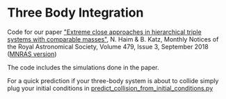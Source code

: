# Three Body Integration

Code for our paper ["Extreme close approaches in hierarchical triple systems with comparable masses"](https://arxiv.org/abs/1803.10249), N. Haim & B. Katz, Monthly Notices of the Royal Astronomical Society, Volume 479, Issue 3, September 2018 ([MNRAS version](https://academic.oup.com/mnras/article/479/3/3155/5039666))

The code includes the simulations done in the paper.

For a quick prediction if your three-body system is about to collide simply plug your initial conditions 
in [predict_collision_from_initial_conditions.py](https://github.com/nivha/three_body_integration/blob/master/predict_collision_from_initial_conditions.py)
